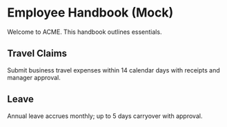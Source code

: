 # Employee Handbook (Mock)
Welcome to ACME. This handbook outlines essentials.
## Travel Claims
Submit business travel expenses within 14 calendar days with receipts and manager approval.
## Leave
Annual leave accrues monthly; up to 5 days carryover with approval.
